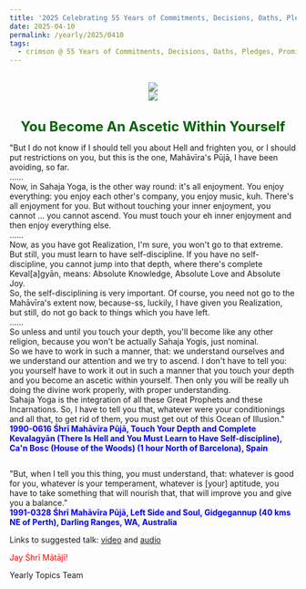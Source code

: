 ```yaml
---
title: '2025 Celebrating 55 Years of Commitments, Decisions, Oaths, Pledges, Promises, and Vows, Post 8 on Śhrī Mahāvīra Jayanti'
date: 2025-04-10
permalink: /yearly/2025/0410
tags:
  - crimson @ 55 Years of Commitments, Decisions, Oaths, Pledges, Promises, and Vows
---
```


<br>
<div style="text-align: center"><img src="https://pub-b6058b8fc5314638989cdd5e49178be6.r2.dev/2025_55_Years.png" /></div>

<div style="text-align: center"><img src="https://pub-b6058b8fc5314638989cdd5e49178be6.r2.dev/1991-0328_(Photo_credit_Matthew_Fogarty).jpg" /></div>

<br>
<p style="color:DarkGreen; text-align:center">
<font size="+2"><b>You Become An Ascetic Within Yourself</b><br></font>
</p>

<p>
"But I do not know if I should tell you about Hell and frighten you, or I should put restrictions on you, but this is the one, Mahāvīra's Pūjā, I have been avoiding, so far.<br>
......<br>
Now, in Sahaja Yoga, is the other way round: it's all enjoyment. You enjoy everything: you enjoy each other's company, you enjoy music, kuh. There's all enjoyment for you. But without touching your inner enjoyment, you cannot ... you cannot ascend. You must touch your eh inner enjoyment and then enjoy everything else.<br> 
......<br>
Now, as you have got Realization, I'm sure, you won't go to that extreme. But still, you must learn to have self-discipline. If you have no self-discipline, you cannot jump into that depth, where there's complete Keval[a]gyān, means: Absolute Knowledge, Absolute Love and Absolute Joy.<br>
So, the self-disciplining is very important. Of course, you need not go to the Mahāvīra's extent now, because-ss, luckily, I have given you Realization, but still, do not go back to things which you have left.<br>
......<br>
So unless and until you touch your depth, you'll become like any other religion, because you won't be actually Sahaja Yogis, just nominal.<br>
So we have to work in such a manner, that: we understand ourselves and we understand our attention and we try to ascend. I don't have to tell you: you yourself have to work it out in such a manner that you touch your depth and you become an ascetic within yourself. Then only you will be really uh doing the divine work properly, with proper understanding.<br>
Sahaja Yoga is the integration of all these Great Prophets and these Incarnations. So, I have to tell you that, whatever were your conditionings and all that, to get rid of them, you must get out of this Ocean of Illusion."<br>
<font color="blue"><b>1990-0616 Śhrī Mahāvīra Pūjā, Touch Your Depth and Complete Kevalagyān (There Is Hell and You Must Learn to Have Self-discipline), Ca'n Bosc (House of the Woods) (1 hour North of Barcelona), Spain</b></font><br>
</p>

<div style="text-align: center"><img src="" /></div>

<p>
"But, when I tell you this thing, you must understand, that: whatever is good for you, whatever is your temperament, whatever is [your] aptitude, you have to take something that will nourish that, that will improve you and give you a balance."<br>
<font color="blue"><b>1991-0328 Śhrī Mahāvīra Pūjā, Left Side and Soul, Gidgegannup (40 kms NE of Perth), Darling Ranges, WA, Australia</b></font><br>
</p>

Links to suggested talk: <a href="https://vimeo.com/543938237"> video</a> and <a href="https://vimeo.com/76398389"> audio</a><br>

<p style="color:red;">Jay Śhrī Mātājī!<br></p>

<p>Yearly Topics Team</p>